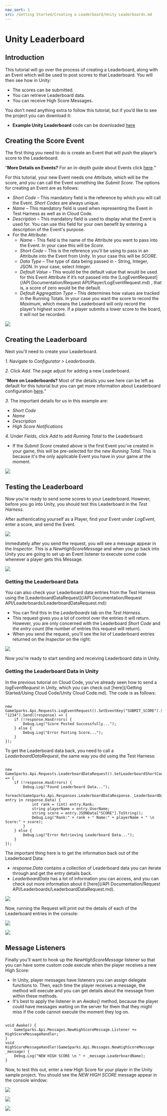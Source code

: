 ```yaml
---
nav_sort: 1
src: /Getting Started/Creating a Leaderboard/Unity Leaderboards.md
---
```


# Unity Leaderboard

## Introduction

This tutorial will go over the process of creating a Leaderboard, along with an Event which will be used to post scores to that Leaderboard. You will then see how in Unity:
* The scores can be submitted.
* You can retrieve Leaderboard data.
* You can receive High Score Messages.

You don’t need anything extra to follow this tutorial, but if you’d like to see the project you can download it:

* **Example Unity Leaderboard** code can be downloaded [here](http://repo.gamesparks.net/docs/tutorial-assets/UnityLeaderboard_Tutorial.zip)

## Creating the Score Event

The first thing you need to do is create an Event that will push the player’s score to the Leaderboard.

<q>**More Details on Events?** For an in-depth guide about Events click [here](/Documentation/Configurator/Events.md).</q>


For this tutorial, your new Event needs one Attribute, which will be the score, and you can call the Event something like *Submit Score*. The options for creating an Event are as follows:

*   *Short Code* – This mandatory field is the reference by which you will call the Event. *Short Codes* are always unique.
*   *Name* – This mandatory field is used when representing the Event in Test Harness as well as in Cloud Code.
*   *Description* – This mandatory field is used to display what the Event is used for. You can use this field for your own benefit by entering a description of the Event's purpose.
* For the Attribute:
	*   *Name* - This field is the name of the Attribute you want to pass into the Event. In your case this will be *Score*.
	*   *Short Code* – This is the reference you'll be using to pass in an Attribute into the Event from Unity. In your case this will be *SCORE*.
	*   *Data Type* – The type of data being passed in - String, Integer, JSON. In your case, select *Integer*.
	*   *Default Value* – This would be the default value that would be used for this Event Attribute if it’s not passed into the [LogEventRequest](/API Documentation/Request API/Player/LogEventRequest.md) , that is, a score of zero would be the default.
	*   *Default Aggregation Type* – This determines how values are tracked in the Running Totals. In your case you want the score to record the *Maximum*, which means the Leaderboard will only record the player’s highest score. If a player submits a lower score to the board, it will not be recorded.


![](img/UT/15.png)


## Creating the Leaderboard

Next you'll need to create your Leaderboard.

*1.* Navigate to *Configurator > Leaderboards*.

*2.* Click *Add*. The page adjust for adding a new Leaderboard.

<q>**More on Leaderboards?** Most of the details you see here can be left as default for this tutorial but you can get more information about Leaderboard configuration [here](/Documentation/Configurator/Leaderboards.md).</q>

*3.* The important details for us in this example are:
* *Short Code*
* *Name*
* *Description*
* *High Score Notifications*

*4.* Under *Fields*, click *Add* to add *Running Total* to the Leaderboard:
* If the *Submit Score* created above is the first Event you've created in your game, this will be pre-selected for the new *Running Total*. This is because it's the only applicable Event you have in your game at the moment.

![](img/UT/16.png)

## Testing the Leaderboard

Now you're ready to send some scores to your Leaderboard. However, before you go into Unity, you should test this Leaderboard in the *Test Harness*.

After authenticating yourself as a Player, find your Event under *LogEvent*, enter a score, and send the Event.

![](img/UT/17.png)

Immediately after you send the request, you will see a message appear in the *Inspector*. This is a *NewHighScoreMessage* and when you go back into Unity you are going to set up an Event listener to execute some code whenever a player gets this Message.

![](img/UT/18.png)


### Getting the Leaderboard Data

You can also check your Leaderboard data entries from the Test Harness using the [LeaderboardDataRequest](/API Documentation/Request API/Leaderboards/LeaderboardDataRequest.md):
* You can find this in the *Leaderboards* tab on the *Test Harness*.
* This request gives you a lot of control over the entries it will return. However, you are only concerned with the Leaderboard *Short Code* and the *entry count* (the number of entries this request will return).
* When you send the request, you'll see the list of Leaderboard entries returned on the *Inspector* on the right:

![](img/UT/19.png)


Now you're ready to start sending and receiving Leaderboard data in Unity.

### Getting the Leaderboard Data in Unity


In the previous tutorial on Cloud Code, you've already seen how to send a *logEventRequest* in Unity, which you can check out [here](/Getting Started/Using Cloud Code/Unity Cloud Code.md). The code is as follows:

```

new GameSparks.Api.Requests.LogEventRequest().SetEventKey("SUBMIT_SCORE").SetEventAttribute("SCORE", "1234").Send((response) => {
	if (!response.HasErrors) {
		Debug.Log("Score Posted Successfully...");
	} else {
		Debug.Log("Error Posting Score...");
	}
});

```

To get the Leaderboard data back, you need to call a *LeaderboardDataRequest*, the same way you did using the Test Harness:

```

new GameSparks.Api.Requests.LeaderboardDataRequest().SetLeaderboardShortCode("HIGHSCORE_LEADERBOARD").SetEntryCount(100).Send((response) => {
	if (!response.HasErrors) {
		Debug.Log("Found Leaderboard Data...");
		foreach(GameSparks.Api.Responses.LeaderboardDataResponse._LeaderboardData entry in response.Data) {
			int rank = (int) entry.Rank;
			string playerName = entry.UserName;
			string score = entry.JSONData["SCORE"].ToString();
			Debug.Log("Rank:" + rank + " Name:" + playerName + " \n Score:" + score);
		}
	} else {
		Debug.Log("Error Retrieving Leaderboard Data...");
	}
});

```

The important thing here is to get the information back out of the Leaderboard Data:
* *response.Data* contains a collection of Leaderboard data you can iterate through and get the entry details back.
* *LeaderboardData* has a lot of information you can access, and you can check out more information about it [here](/API Documentation/Request API/Leaderboards/LeaderboardDataRequest.md).


![](img/UT/12.png)

Now, running the Request will print out the details of each of the Leaderboard entries in the console:

![](img/UT/6.png)

![](img/UT/7.png)

## Message Listeners

Finally you'll want to hook up the *NewHighScoreMessage* listener so that you can have some custom code execute when the player receives a new High Score:
* In Unity, player messages have listeners you can assign delegate functions to. Then, each time the player receives a message, the method will execute and you can get details about the message from within these methods.
* It's best to apply the listener in an *Awake()* method, because the player could have messages waiting on the server for them that they might miss if the code cannot execute the moment they log on.

```

void Awake() {
	GameSparks.Api.Messages.NewHighScoreMessage.Listener += HighScoreMessageHandler;
}
void HighScoreMessageHandler(GameSparks.Api.Messages.NewHighScoreMessage _message) {
	Debug.Log("NEW HIGH SCORE \n " + _message.LeaderboardName);
}

```

Now, to test this out, enter a new High Score for your player in the Unity sample project. You should see the *NEW HIGH SCORE* message appear in the console window:


![](img/UT/8.png)

![](img/UT/9.png)

![](img/UT/10.png)
